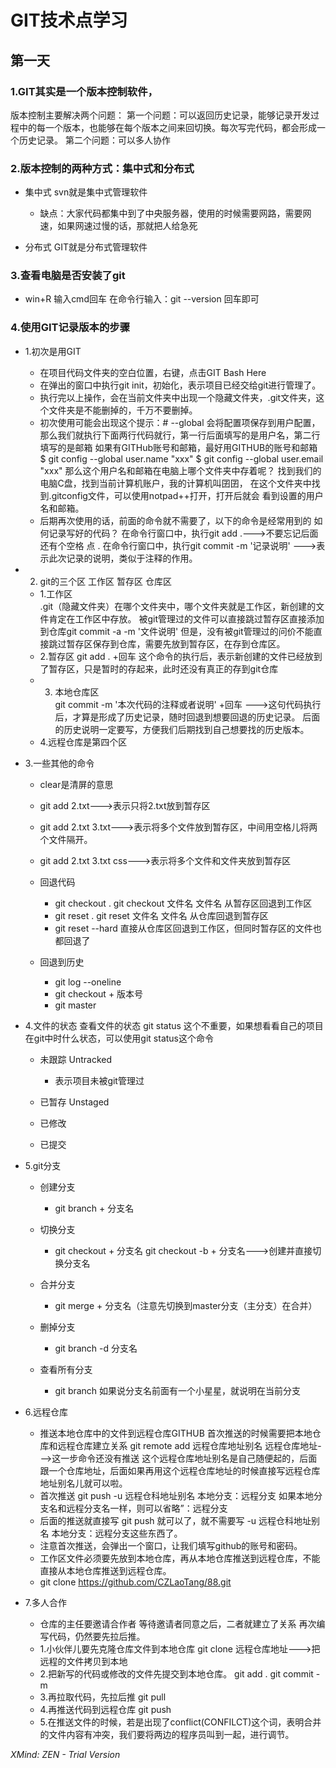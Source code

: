 # GIT技术点学习

## 第一天

### 1.GIT其实是一个版本控制软件，
版本控制主要解决两个问题：
   第一个问题：可以返回历史记录，能够记录开发过程中的每一个版本，也能够在每个版本之间来回切换。每次写完代码，都会形成一个历史记录。
   第二个问题：可以多人协作

### 2.版本控制的两种方式：集中式和分布式

- 集中式
svn就是集中式管理软件

	- 缺点：大家代码都集中到了中央服务器，使用的时候需要网路，需要网速，如果网速过慢的话，那就把人给急死

- 分布式
GIT就是分布式管理软件

### 3.查看电脑是否安装了git

- win+R
输入cmd回车
在命令行输入：git --version  回车即可

### 4.使用GIT记录版本的步骤

- 1.初次是用GIT

	- 在项目代码文件夹的空白位置，右键，点击GIT Bash Here
	- 在弹出的窗口中执行git  init，初始化，表示项目已经交给git进行管理了。
	- 执行完以上操作，会在当前文件夹中出现一个隐藏文件夹，.git文件夹，这个文件夹是不能删掉的，千万不要删掉。
	- 初次使用可能会出现这个提示：# --global 会将配置项保存到用户配置，
那么我们就执行下面两行代码就行，第一行后面填写的是用户名，第二行填写的是邮箱
如果有GITHub账号和邮箱，最好用GITHUB的账号和邮箱
$ git config --global user.name "xxx"
$ git config --global user.email "xxx"
那么这个用户名和邮箱在电脑上哪个文件夹中存着呢？
找到我们的电脑C盘，找到当前计算机账户，我的计算机叫囝囝，
在这个文件夹中找到.gitconfig文件，可以使用notpad++打开，打开后就会
看到设置的用户名和邮箱。
	- 后期再次使用的话，前面的命令就不需要了，以下的命令是经常用到的
如何记录写好的代码？
在命令行窗口中，执行git  add .--->不要忘记后面还有个空格  点 .
在命令行窗口中，执行git commit -m '记录说明' --->表示此次记录的说明，类似于注释的作用。

- 2.  git的三个区
工作区  暂存区  仓库区

	- 1.工作区  
.git（隐藏文件夹）在哪个文件夹中，哪个文件夹就是工作区，新创建的文件肯定在工作区中存放。
被git管理过的文件可以直接跳过暂存区直接添加到仓库git commit -a -m '文件说明'
但是，没有被git管理过的问价不能直接跳过暂存区保存到仓库，需要先放到暂存区，在存到仓库区。
	- 2.暂存区
git add . +回车 这个命令的执行后，表示新创建的文件已经放到了暂存区，只是暂时的存起来，此时还没有真正的存到git仓库
	- 3. 本地仓库区   
git commit -m  '本次代码的注释或者说明'  +回车 --->这句代码执行后，才算是形成了历史记录，随时回退到想要回退的历史记录。
后面的历史说明一定要写，方便我们后期找到自己想要找的历史版本。
	- 4.远程仓库是第四个区

- 3.一些其他的命令

	- clear是清屏的意思
	- git  add  2.txt--->表示只将2.txt放到暂存区
	- git add 2.txt 3.txt--->表示将多个文件放到暂存区，中间用空格儿将两个文件隔开。
	- git add 2.txt 3.txt  css--->表示将多个文件和文件夹放到暂存区
	- 回退代码

		- git checkout .
git checkout  文件名  文件名
从暂存区回退到工作区
		- git reset  .
git reset  文件名  文件名
从仓库回退到暂存区
		- git reset --hard
直接从仓库区回退到工作区，但同时暂存区的文件也都回退了

	- 回退到历史

		- git log --oneline
		- git checkout + 版本号
		- git master

- 4.文件的状态
查看文件的状态
git status
这个不重要，如果想看看自己的项目在git中时什么状态，可以使用git status这个命令

	- 未跟踪
Untracked

		- 表示项目未被git管理过

	- 已暂存
Unstaged
	- 已修改
	- 已提交

- 5.git分支

	- 创建分支

		- git branch + 分支名

	- 切换分支   

		- git checkout + 分支名
git checkout -b + 分支名--->创建并直接切换分支名

	- 合并分支

		- git merge + 分支名（注意先切换到master分支（主分支）在合并）

	- 删掉分支

		- git branch -d 分支名

	- 查看所有分支

		- git branch
如果说分支名前面有一个小星星，就说明在当前分支

- 6.远程仓库

	- 推送本地仓库中的文件到远程仓库GITHUB
首次推送的时候需要把本地仓库和远程仓库建立关系
git remote add 远程仓库地址别名  远程仓库地址--->这一步命令还没有推送
这个远程仓库地址别名是自己随便起的，后面跟一个仓库地址，后面如果再用这个远程仓库地址的时候直接写远程仓库地址别名儿就可以啦。
	- 首次推送
git push -u 远程仓科地址别名 本地分支：远程分支
如果本地分支名和远程分支名一样，则可以省略”：远程分支
	- 后面的推送就直接写
git push 就可以了，就不需要写 -u 远程仓科地址别名 本地分支：远程分支这些东西了。
	- 注意首次推送，会弹出一个窗口，让我们填写github的账号和密码。
	- 工作区文件必须要先放到本地仓库，再从本地仓库推送到远程仓库，不能直接从本地仓库推送到远程仓库。
	- git clone https://github.com/CZLaoTang/88.git

- 7.多人合作

	- 仓库的主任要邀请合作者
等待邀请者同意之后，二者就建立了关系
再次编写代码，仍然要先拉后推。
	- 1.小伙伴儿要先克隆仓库文件到本地仓库
 git clone 远程仓库地址--->把远程的文件拷贝到本地
	- 2.把新写的代码或修改的文件先提交到本地仓库。
git add .
git commit -m
	- 3.再拉取代码，先拉后推
git pull
	- 4.再推送代码到远程仓库
git push
	- 5.在推送文件的时候，若是出现了conflict(CONFILCT)这个词，表明合并的文件内容有冲突，我们要将两边的程序员叫到一起，进行调节。

*XMind: ZEN - Trial Version*
